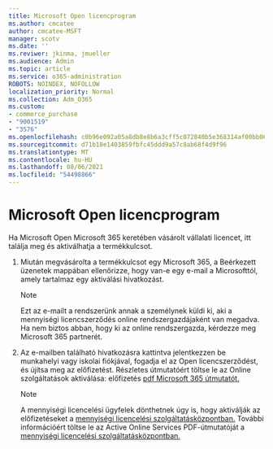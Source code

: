 ```yaml
---
title: Microsoft Open licencprogram
ms.author: cmcatee
author: cmcatee-MSFT
manager: scotv
ms.date: ''
ms.reviwer: jkinma, jmueller
ms.audience: Admin
ms.topic: article
ms.service: o365-administration
ROBOTS: NOINDEX, NOFOLLOW
localization_priority: Normal
ms.collection: Adm_O365
ms.custom:
- commerce_purchase
- "9001519"
- "3576"
ms.openlocfilehash: c0b96e092a05a8db8e8b6a3cff5c072840b5e368314af00bb065e03149df6b60
ms.sourcegitcommit: d71b18e1403859fbfc45ddd9a57c8ab68f4d9f96
ms.translationtype: MT
ms.contentlocale: hu-HU
ms.lasthandoff: 08/06/2021
ms.locfileid: "54498866"
---
```

# <a name="microsoft-open-license-program"></a>Microsoft Open licencprogram

Ha Microsoft Open Microsoft 365 keretében [](https://go.microsoft.com/fwlink/p/?LinkID=613298)vásárolt vállalati licencet, itt találja meg és aktiválhatja a termékkulcsot.

1. Miután megvásárolta a termékkulcsot egy Microsoft 365, a Beérkezett üzenetek mappában ellenőrizze, hogy van-e egy e-mail a Microsofttól, amely tartalmaz egy aktiválási hivatkozást.

    > [!NOTE]
    > Ezt az e-mailt a rendszerünk annak a személynek küldi ki, aki a mennyiségi licencszerződés online rendszergazdájaként van megadva. Ha nem biztos abban, hogy ki az online rendszergazda, kérdezze meg Microsoft 365 partnerét.
1. Az e-mailben található hivatkozásra kattintva jelentkezzen be munkahelyi vagy iskolai fiókjával, fogadja el az Open licencszerződést, és újítsa meg az előfizetést. Részletes útmutatóért töltse le az Online szolgáltatások aktiválása: előfizetés [pdf Microsoft 365 útmutatót.](https://go.microsoft.com/fwlink/p/?LinkId=618100)

    > [!NOTE]
    > A mennyiségi licencelési ügyfelek dönthetnek úgy is, hogy aktiválják az előfizetéseket a [mennyiségi licencelési szolgáltatásközpontban.](https://go.microsoft.com/fwlink/p/?LinkID=282016) További információért töltse le az Active Online Services PDF-útmutatóját a [mennyiségi licencelési szolgáltatásközpontban.](https://go.microsoft.com/fwlink/p/?LinkId=618096)